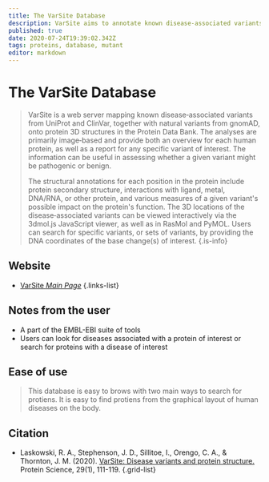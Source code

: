 ```yaml
---
title: The VarSite Database
description: VarSite aims to annotate known disease-associated variants in human genes with structural information from the 3D structures in the Protein Data Bank (PDB). The annotations are visualized using simple graphic depictions and various 3D molecular viewers.
published: true
date: 2020-07-24T19:39:02.342Z
tags: proteins, database, mutant
editor: markdown
---
```


# The VarSite Database

> VarSite is a web server mapping known disease‐associated variants from UniProt and ClinVar, together with natural variants from gnomAD, onto protein 3D structures in the Protein Data Bank. The analyses are primarily image‐based and provide both an overview for each human protein, as well as a report for any specific variant of interest. The information can be useful in assessing whether a given variant might be pathogenic or benign.
>
> The structural annotations for each position in the protein include protein secondary structure, interactions with ligand, metal, DNA/RNA, or other protein, and various measures of a given variant's possible impact on the protein's function. The 3D locations of the disease‐associated variants can be viewed interactively via the 3dmol.js JavaScript viewer, as well as in RasMol and PyMOL. Users can search for specific variants, or sets of variants, by providing the DNA coordinates of the base change(s) of interest.
{.is-info}

 

## Website 

- [VarSite *Main Page*](https://www.ebi.ac.uk/thornton-srv/databases/cgi-bin/VarSite/GetPage.pl?home=TRUE)
 {.links-list}

## Notes from the user
- A part of the EMBL-EBI suite of tools
- Users can look for diseases associated with a protein of interest or search for proteins with a disease of interest

## Ease of use
> This database is easy to brows with two main ways to search for protiens. It is easy to find protiens from the graphical layout of human diseases on the body.

## Citation 

- Laskowski, R. A., Stephenson, J. D., Sillitoe, I., Orengo, C. A., & Thornton, J. M. (2020). [VarSite: Disease variants and protein structure.](https://onlinelibrary.wiley.com/doi/full/10.1002/pro.3746) Protein Science, 29(1), 111-119.
{.grid-list}